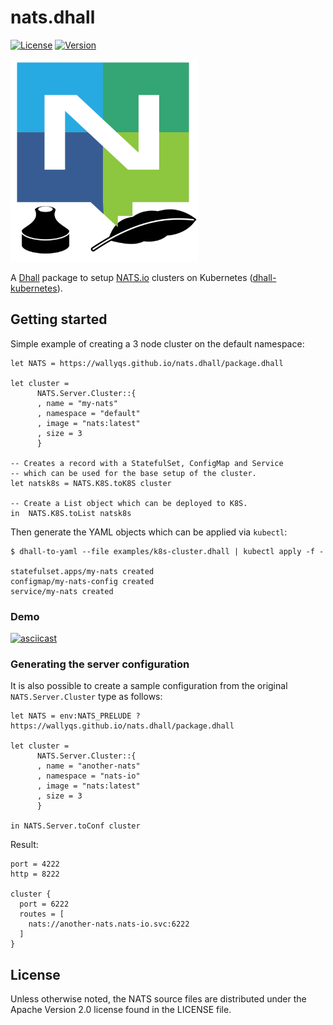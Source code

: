 # nats.dhall

[![License][License-Image]][License-Url]
[![Version](https://img.shields.io/badge/dhall-v0.1.0-brightgreen)](https://github.com/nats-io/k8s/releases/tag/v0.1.0)

[License-Url]: https://www.apache.org/licenses/LICENSE-2.0
[License-Image]: https://img.shields.io/badge/License-Apache2-blue.svg

<img src="nats-dhall-logo.svg" width="300">

A [Dhall](http://dhall-lang.org/) package to setup [NATS.io](https://nats.io) clusters on Kubernetes ([dhall-kubernetes](https://github.com/dhall-lang/dhall-kubernetes)).

## Getting started

Simple example of creating a 3 node cluster on the default namespace:

```dhall
let NATS = https://wallyqs.github.io/nats.dhall/package.dhall

let cluster =
      NATS.Server.Cluster::{
      , name = "my-nats"
      , namespace = "default"
      , image = "nats:latest"
      , size = 3
      }

-- Creates a record with a StatefulSet, ConfigMap and Service
-- which can be used for the base setup of the cluster.
let natsk8s = NATS.K8S.toK8S cluster

-- Create a List object which can be deployed to K8S.
in  NATS.K8S.toList natsk8s
```

Then generate the YAML objects which can be applied via `kubectl`:

```console
$ dhall-to-yaml --file examples/k8s-cluster.dhall | kubectl apply -f -

statefulset.apps/my-nats created
configmap/my-nats-config created
service/my-nats created
```

### Demo

[![asciicast](https://asciinema.org/a/UKW8S9tMfIid0FzpGrIefUbQy.svg)](https://asciinema.org/a/UKW8S9tMfIid0FzpGrIefUbQy)

### Generating the server configuration

It is also possible to create a sample configuration from the original `NATS.Server.Cluster` type as follows:

```dhall
let NATS = env:NATS_PRELUDE ? https://wallyqs.github.io/nats.dhall/package.dhall

let cluster =
      NATS.Server.Cluster::{
      , name = "another-nats"
      , namespace = "nats-io"
      , image = "nats:latest"
      , size = 3
      }

in NATS.Server.toConf cluster
```

Result:

```hcl
port = 4222
http = 8222

cluster {
  port = 6222
  routes = [
    nats://another-nats.nats-io.svc:6222
  ]
}
```

## License

Unless otherwise noted, the NATS source files are distributed
under the Apache Version 2.0 license found in the LICENSE file.
